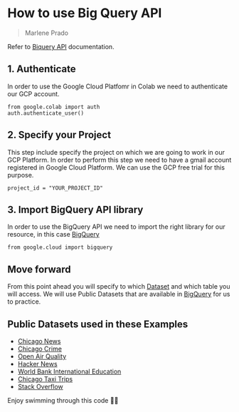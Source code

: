 # How to use Big Query API
>Marlene Prado

Refer to [Biquery API](https://cloud.google.com/bigquery/docs/reference/rest) documentation.

## 1. Authenticate
In order to use the Google Cloud Platfomr in Colab we need to authenticate our GCP account. 

```
from google.colab import auth
auth.authenticate_user()
```

## 2. Specify your Project
This step include specify the project on which we are going to work in our GCP Platform. In order to perform this step we need to have a gmail account registered in Google Cloud Platform. We can use the GCP free trial for this purpose.

```
project_id = "YOUR_PROJECT_ID"
```

## 3. Import BigQuery API library
In order to use the BigQuery API we need to import the right library for our resource, in this case [BigQuery](https://cloud.google.com/bigquery/docs/introduction)

```
from google.cloud import bigquery
```
## Move forward
From this point ahead you will specify to which [Dataset](https://cloud.google.com/bigquery/docs/datasets-introand) and which table you will access. We will use Public Datasets that are available in [BigQuery](https://cloud.google.com/bigquery/docs/introduction) for us to practice.

## Public Datasets used in these Examples

- [Chicago News](https://github.com/mtpradoc/BigQueryAPI/blob/main/01_Access_Dataset_Chicago_Crime.ipynb)
- [Chicago Crime](https://github.com/mtpradoc/BigQueryAPI/blob/main/01_Access_Dataset_Chicago_Crime.ipynb)
- [Open Air Quality](https://github.com/mtpradoc/BigQueryAPI/blob/main/02_Access_Dataset_Open_Air_Quality.ipynb)
- [Hacker News](https://github.com/mtpradoc/BigQueryAPI/blob/main/03_Group_By%2C_Having_Dataset_Hacker_News.ipynb)
- [World Bank International Education](https://github.com/mtpradoc/BigQueryAPI/blob/main/04_Order_By_Dataset_World_Bank_International_Education.ipynb)
- [Chicago Taxi Trips](https://github.com/mtpradoc/BigQueryAPI/blob/main/05_AS_%26_WITH_Dataset_Chicago_Taxi_Trips.ipynb)
- [Stack Overflow](https://github.com/mtpradoc/BigQueryAPI/blob/main/06_JOINING_DATA_Dataset_Stack_Overflow.ipynb)

Enjoy swimming through this code 🙋‍♀️
